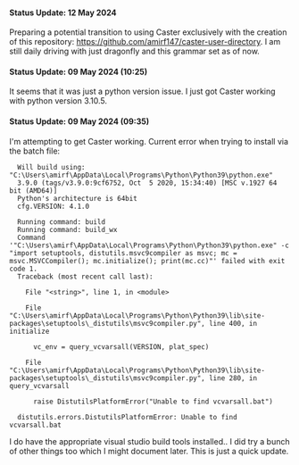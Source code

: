 
#### Status Update: 12 May 2024 
Preparing a potential transition to using Caster exclusively with the creation of this repository: https://github.com/amirf147/caster-user-directory. I am still daily driving with just dragonfly and this grammar set as of now.

#### Status Update: 09 May 2024 (10:25)
It seems that it was just a python version issue. I just got Caster working with python version 3.10.5. 

#### Status Update: 09 May 2024 (09:35)
I'm attempting to get Caster working. 
Current error when trying to install via the batch file:
```
  Will build using: "C:\Users\amirf\AppData\Local\Programs\Python\Python39\python.exe"
  3.9.0 (tags/v3.9.0:9cf6752, Oct  5 2020, 15:34:40) [MSC v.1927 64 bit (AMD64)]
  Python's architecture is 64bit
  cfg.VERSION: 4.1.0
  
  Running command: build
  Running command: build_wx
  Command '"C:\Users\amirf\AppData\Local\Programs\Python\Python39\python.exe" -c "import setuptools, distutils.msvc9compiler as msvc; mc = msvc.MSVCCompiler(); mc.initialize(); print(mc.cc)"' failed with exit code 1.
  Traceback (most recent call last):
  
    File "<string>", line 1, in <module>
  
    File "C:\Users\amirf\AppData\Local\Programs\Python\Python39\lib\site-packages\setuptools\_distutils\msvc9compiler.py", line 400, in initialize
  
      vc_env = query_vcvarsall(VERSION, plat_spec)
  
    File "C:\Users\amirf\AppData\Local\Programs\Python\Python39\lib\site-packages\setuptools\_distutils\msvc9compiler.py", line 280, in query_vcvarsall
  
      raise DistutilsPlatformError("Unable to find vcvarsall.bat")
  
  distutils.errors.DistutilsPlatformError: Unable to find vcvarsall.bat
```
I do have the appropriate visual studio build tools installed.. I did try a bunch of other things too which I might document later. This is just a quick update.

